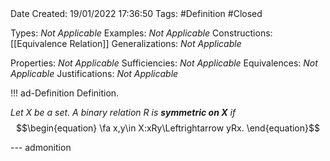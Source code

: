 <br />
<br />

Date Created: 19/01/2022 17:36:50
Tags: #Definition #Closed

Types: _Not Applicable_
Examples: _Not Applicable_ 
Constructions: [[Equivalence Relation]]
Generalizations: _Not Applicable_

Properties: _Not Applicable_
Sufficiencies: _Not Applicable_
Equivalences: _Not Applicable_
Justifications: _Not Applicable_

!!! ad-Definition Definition.

_Let $X$ be a set. A binary relation $R$ is **symmetric on $X$** if_
$$\begin{equation}
    \fa x,y\in X:xRy\Leftrightarrow yRx.
\end{equation}$$

--- admonition
